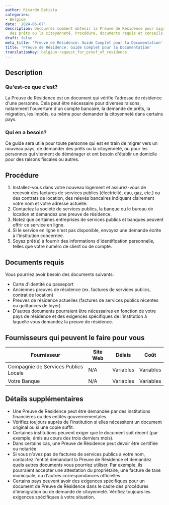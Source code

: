 ```yaml
---
author: Ricardo Batista
categories:
- Belgium
date: '2024-06-07'
description: Découvrez comment obtenir la Preuve de Résidence pour migrer, demander
  des prêts ou la citoyenneté. Procédure, documents requis et conseils utiles inclus.
draft: false
meta_title: 'Preuve de Résidence: Guide Complet pour la Documentation'
title: 'Preuve de Résidence: Guide Complet pour la Documentation'
translationKey: belgium-request_for_proof_of_residence
---
```



## Description
### Qu'est-ce que c'est?
La Preuve de Résidence est un document qui vérifie l'adresse de résidence d'une personne. Cela peut être nécessaire pour diverses raisons, notamment l'ouverture d'un compte bancaire, la demande de prêts, la migration, les impôts, ou même pour demander la citoyenneté dans certains pays.

### Qui en a besoin?
Ce guide sera utile pour toute personne qui est en train de migrer vers un nouveau pays, de demander des prêts ou la citoyenneté, ou pour les personnes qui viennent de déménager et ont besoin d'établir un domicile pour des raisons fiscales ou autres.

## Procédure
1. Installez-vous dans votre nouveau logement et assurez-vous de recevoir des factures de services publics (électricité, eau, gaz, etc.) ou des contrats de location, des relevés bancaires indiquant clairement votre nom et votre adresse actuelle.
2. Contactez la société de services publics, la banque ou le bureau de location et demandez une preuve de résidence.
3. Notez que certaines entreprises de services publics et banques peuvent offrir ce service en ligne.
4. Si le service en ligne n'est pas disponible, envoyez une demande écrite à l'institution concernée.
5. Soyez prêt(e) à fournir des informations d'identification personnelle, telles que votre numéro de client ou de compte.

## Documents requis
Vous pourriez avoir besoin des documents suivants:

- Carte d'identité ou passeport
- Anciennes preuves de résidence (ex. factures de services publics, contrat de location)
- Preuves de résidence actuelles (factures de services publics récentes ou quittances de loyer)
- D'autres documents pourraient être nécessaires en fonction de votre pays de résidence et des exigences spécifiques de l'institution à laquelle vous demandez la preuve de résidence.

## Fournisseurs qui peuvent le faire pour vous

| Fournisseur        |     Site Web     |     Délais    |       Coût      |
| --------------- | --------------- |  :-------------: | :-------------: |
| Compagnie de Services Publics Locale  |  N/A       |      Variables      |        Variables       |
| Votre Banque      |  N/A       |      Variables      |        Variables       |

## Détails supplémentaires
- Une Preuve de Résidence peut être demandée par des institutions financières ou des entités gouvernementales.
- Vérifiez toujours auprès de l'institution si elles nécessitent un document original ou si une copie suffit.
- Certaines institutions peuvent exiger que le document soit récent (par exemple, émis au cours des trois derniers mois).
- Dans certains cas, une Preuve de Résidence peut devoir être certifiée ou notariée.
- Si vous n'avez pas de factures de services publics à votre nom, contactez l'entité demandant la Preuve de Résidence et demandez quels autres documents vous pourriez utiliser. Par exemple, ils pourraient accepter une attestation du propriétaire, une facture de taxe municipale, ou d'autres correspondances officielles.
- Certains pays peuvent avoir des exigences spécifiques pour un document de Preuve de Résidence dans le cadre des procédures d'immigration ou de demande de citoyenneté. Vérifiez toujours les exigences spécifiques à votre situation.